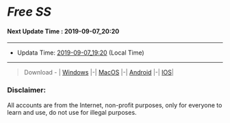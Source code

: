 
# *Free SS*

#### Next Update Time : 2019-09-07_20:20

---
* Updata Time: [2019-09-07_19:20](https://github.com/Geek-007/free-SS/blob/master/2019-09-07_19:20_FreeSS.txt) (Local Time)
---

> Download - | [Windows](https://github.com/shadowsocks/shadowsocks-windows/releases) |-| [MacOS](https://github.com/shadowsocks/shadowsocks-iOS/releases) |-| [Android](https://github.com/shadowsocks/shadowsocks-android/releases) |-| [IOS](https://itunes.apple.com/us/)|

### Disclaimer:
All accounts are from the Internet, non-profit purposes, only for everyone to learn and use, do not use for illegal purposes.
<br>
